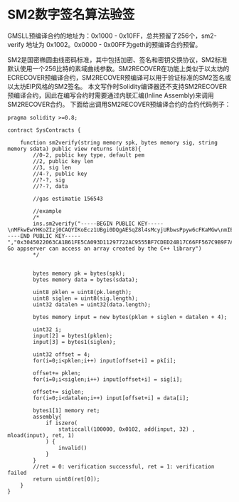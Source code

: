 # SM2数字签名算法验签

GMSLL预编译合约的地址为：0x1000 - 0x10FF，总共预留了256个，sm2-verify 地址为 0x1002。0x0000 - 0x00FF为geth的预编译合约预留。

SM2是国密椭圆曲线密码标准，其中包括加密、签名和密钥交换协议，SM2标准默认使用一个256比特的素域曲线参数。SM2RECOVER在功能上类似于以太坊的ECRECOVER预编译合约，SM2RECOVER预编译可以用于验证标准的SM2签名或以太坊EIP风格的SM2签名。
本文写作时Solidity编译器还不支持SM2RECOVER预编译合约，因此在编写合约时需要通过内联汇编(Inline Assembly)来调用SM2RECOVER合约。
下面给出调用SM2RECOVER预编译合约的合约代码例子：

```solidity
pragma solidity >=0.8;

contract SysContracts {
    
    function sm2verify(string memory spk, bytes memory sig, string memory sdata) public view returns (uint8){
       	//0-2, public key type, default pem
        //2, public key len
        //3, sig len
        //4-?, public key
        //?-?, sig
        //?-?, data

        //gas estimatie 156543

        //example
        /*
        ins.sm2verify("-----BEGIN PUBLIC KEY-----\nMFkwEwYHKoZIzj0CAQYIKoEcz1UBgi0DQgAESqZ8l4sMcyjURbwsPpyw6cFKaMGw\nmIEBwVpMJkr+PB6C7ADq5NBERXQKdjzeNSweTXmVM5J4JZmZFC6MhuPrIg==\n-----END PUBLIC KEY-----","0x3045022063CA1B61FE5CA093D11297722AC9555BF7CDED24B17C66FF567C9B9F7A94364C022100BBF90EED502DB7A9B18256F552E3B3E97391B38F27BB993662CEA7E596478914","The Go appserver can access an array created by the C++ library")
        */


        bytes memory pk = bytes(spk);
        bytes memory data = bytes(sdata);

        uint8 pklen = uint8(pk.length);
        uint8 siglen = uint8(sig.length);
        uint32 datalen = uint32(data.length);

        bytes memory input = new bytes(pklen + siglen + datalen + 4);
        
        uint32 i;
        input[2] = bytes1(pklen);
        input[3] = bytes1(siglen);

        uint32 offset = 4;
        for(i=0;i<pklen;i++) input[offset+i] = pk[i];

        offset+= pklen;
        for(i=0;i<siglen;i++) input[offset+i] = sig[i];

        offset+= siglen;
        for(i=0;i<datalen;i++) input[offset+i] = data[i];

        bytes1[1] memory ret;
        assembly{
            if iszero(
                staticcall(100000, 0x0102, add(input, 32) , mload(input), ret, 1)
            ) {
                invalid()
            }
        }
        //ret = 0: verification successful, ret = 1: verification failed
        return uint8(ret[0]);
    }
}
```
